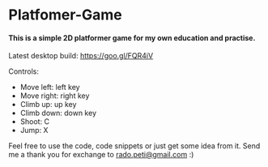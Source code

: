 # Platfomer-Game
#### This is a simple 2D platformer game for my own education and practise.
Latest desktop build: https://goo.gl/FQR4iV

Controls:

- Move left: left key
- Move right: right key
- Climb up: up key
- Climb down: down key
- Shoot: C
- Jump: X

Feel free to use the code, code snippets or just get some idea from it.
Send me a thank you for exchange to rado.peti@gmail.com :)


